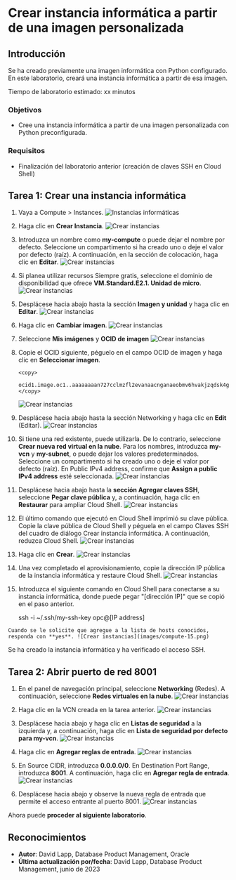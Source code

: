 # Crear instancia informática a partir de una imagen personalizada

## Introducción

Se ha creado previamente una imagen informática con Python configurado. En este laboratorio, creará una instancia informática a partir de esa imagen.

Tiempo de laboratorio estimado: xx minutos

### Objetivos

*   Cree una instancia informática a partir de una imagen personalizada con Python preconfigurada.

### Requisitos

*   Finalización del laboratorio anterior (creación de claves SSH en Cloud Shell)

## Tarea 1: Crear una instancia informática

1.  Vaya a Compute > Instances. ![Instancias informáticas](images/compute-01.png)
    
2.  Haga clic en **Crear Instancia**. ![Crear instancias](images/compute-02.png)
    
3.  Introduzca un nombre como **my-compute** o puede dejar el nombre por defecto. Seleccione un compartimento si ha creado uno o deje el valor por defecto (raíz). A continuación, en la sección de colocación, haga clic en **Editar**. ![Crear instancias](images/compute-03.png)
    
4.  Si planea utilizar recursos Siempre gratis, seleccione el dominio de disponibilidad que ofrece **VM.Standard.E2.1. Unidad de micro**. ![Crear instancias](images/compute-04.png)
    
5.  Desplácese hacia abajo hasta la sección **Imagen y unidad** y haga clic en **Editar**. ![Crear instancias](images/compute-05.png)
    
6.  Haga clic en **Cambiar imagen**. ![Crear instancias](images/compute-06.png)
    
7.  Seleccione **Mis imágenes** y **OCID de imagen** ![Crear instancias](images/compute-07.png)
    
8.  Copie el OCID siguiente, péguelo en el campo OCID de imagen y haga clic en **Seleccionar imagen**.
    
        <copy>
         ocid1.image.oc1..aaaaaaaan727cclmzfl2evanaacnganaeobmv6hvakjzqdsk4gncmcklcxha
        </copy>
        
    
    ![Crear instancias](images/compute-08.png)
    
9.  Desplácese hacia abajo hasta la sección Networking y haga clic en **Edit** (Editar). ![Crear instancias](images/compute-09.png)
    
10.  Si tiene una red existente, puede utilizarla. De lo contrario, seleccione **Crear nueva red virtual en la nube**. Para los nombres, introduzca **my-vcn** y **my-subnet**, o puede dejar los valores predeterminados. Seleccione un compartimento si ha creado uno o deje el valor por defecto (raíz). En Public IPv4 address, confirme que **Assign a public IPv4 address** esté seleccionada. ![Crear instancias](images/compute-10.png)
    
11.  Desplácese hacia abajo hasta la **sección Agregar claves SSH**, seleccione **Pegar clave pública** y, a continuación, haga clic en **Restaurar** para ampliar Cloud Shell. ![Crear instancias](images/compute-11.png)
    
12.  El último comando que ejecutó en Cloud Shell imprimió su clave pública. Copie la clave pública de Cloud Shell y péguela en el campo Claves SSH del cuadro de diálogo Crear instancia informática. A continuación, reduzca Cloud Shell. ![Crear instancias](images/compute-12.png)
    
13.  Haga clic en **Crear**. ![Crear instancias](images/compute-13.png)
    
14.  Una vez completado el aprovisionamiento, copie la dirección IP pública de la instancia informática y restaure Cloud Shell. ![Crear instancias](images/compute-14.png)
    
15.  Introduzca el siguiente comando en Cloud Shell para conectarse a su instancia informática, donde puede pegar "\[dirección IP\]" que se copió en el paso anterior.
    
        <copy>
         ssh -i ~/.ssh/my-ssh-key opc@[IP address]
        </copy>
        
    
    Cuando se le solicite que agregue a la lista de hosts conocidos, responda con **yes**. ![Crear instancias](images/compute-15.png)
    

Se ha creado la instancia informática y ha verificado el acceso SSH.

## Tarea 2: Abrir puerto de red 8001

1.  En el panel de navegación principal, seleccione **Networking** (Redes). A continuación, seleccione **Redes virtuales en la nube**. ![Crear instancias](images/compute-16.png)
    
2.  Haga clic en la VCN creada en la tarea anterior. ![Crear instancias](images/compute-17.png)
    
3.  Desplácese hacia abajo y haga clic en **Listas de seguridad** a la izquierda y, a continuación, haga clic en **Lista de seguridad por defecto para my-vcn**. ![Crear instancias](images/compute-18.png)
    
4.  Haga clic en **Agregar reglas de entrada**. ![Crear instancias](images/compute-19.png)
    
5.  En Source CIDR, introduzca **0.0.0.0/0**. En Destination Port Range, introduzca **8001**. A continuación, haga clic en **Agregar regla de entrada**. ![Crear instancias](images/compute-20.png)
    
6.  Desplácese hacia abajo y observe la nueva regla de entrada que permite el acceso entrante al puerto 8001. ![Crear instancias](images/compute-21.png)
    

Ahora puede **proceder al siguiente laboratorio**.

## Reconocimientos

*   **Autor**: David Lapp, Database Product Management, Oracle
*   **Última actualización por/fecha**: David Lapp, Database Product Management, junio de 2023